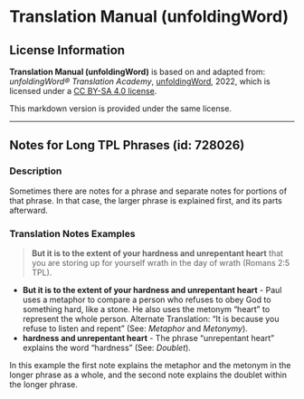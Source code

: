 # Translation Manual (unfoldingWord)

## License Information

**Translation Manual (unfoldingWord)** is based on and adapted from: _unfoldingWord® Translation Academy_, [unfoldingWord](https://unfoldingword.org/utw), 2022, which is licensed under a [CC BY-SA 4.0 license](https://creativecommons.org/licenses/by-sa/4.0/legalcode.en).

This markdown version is provided under the same license.



--------------------------------

## Notes for Long TPL Phrases (id: 728026)

### Description

Sometimes there are notes for a phrase and separate notes for portions of that phrase. In that case, the larger phrase is explained first, and its parts afterward.

### Translation Notes Examples

> **But it is to the extent of your hardness and unrepentant heart** that you are storing up for yourself wrath in the day of wrath (Romans 2:5 TPL).

* **But it is to the extent of your hardness and unrepentant heart** \- Paul uses a metaphor to compare a person who refuses to obey God to something hard, like a stone. He also uses the metonym “heart” to represent the whole person. Alternate Translation: “It is because you refuse to listen and repent” (See: *Metaphor* and *Metonymy*).
* **hardness and unrepentant heart** \- The phrase “unrepentant heart” explains the word “hardness” (See: *Doublet*).

In this example the first note explains the metaphor and the metonym in the longer phrase as a whole, and the second note explains the doublet within the longer phrase.



